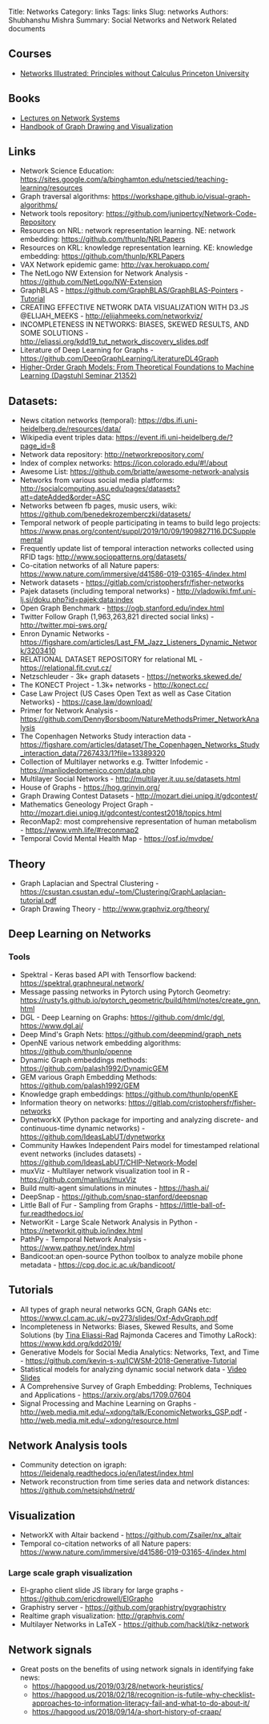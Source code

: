 Title: Networks
Category: links
Tags: links
Slug: networks
Authors: Shubhanshu Mishra
Summary: Social Networks and Network Related documents


## Courses

* [Networks Illustrated: Principles without Calculus Princeton University](https://www.coursera.org/learn/networks-illustrated)


## Books

* [Lectures on Network Systems](http://motion.me.ucsb.edu/book-lns/)
* [Handbook of Graph Drawing and Visualization](http://cs.brown.edu/people/rtamassi/gdhandbook/)

## Links

* Network Science Education: https://sites.google.com/a/binghamton.edu/netscied/teaching-learning/resources
* Graph traversal algorithms: https://workshape.github.io/visual-graph-algorithms/
* Network tools repository: https://github.com/junipertcy/Network-Code-Repository
* Resources on NRL: network representation learning. NE: network embedding: https://github.com/thunlp/NRLPapers
* Resources on KRL: knowledge representation learning. KE: knowledge embedding: https://github.com/thunlp/KRLPapers
* VAX Network epidemic game: http://vax.herokuapp.com/
* The NetLogo NW Extension for Network Analysis - https://github.com/NetLogo/NW-Extension
* GraphBLAS - https://github.com/GraphBLAS/GraphBLAS-Pointers - [Tutorial](https://github.com/GraphBLAS-Tutorials/SIAM-Tutorial/blob/main/GraphBLAS_Tutorial_202103_python.pdf)
* CREATING EFFECTIVE NETWORK DATA VISUALIZATION WITH D3.JS @ELIJAH_MEEKS - http://elijahmeeks.com/networkviz/
* INCOMPLETENESS IN NETWORKS: BIASES, SKEWED RESULTS, AND SOME SOLUTIONS - http://eliassi.org/kdd19_tut_network_discovery_slides.pdf
* Literature of Deep Learning for Graphs - https://github.com/DeepGraphLearning/LiteratureDL4Graph
* [Higher-Order Graph Models: From Theoretical Foundations to Machine Learning (Dagstuhl Seminar 21352)](https://drops.dagstuhl.de/opus/volltexte/2021/15592/)


## Datasets: 

* News citation networks (temporal): https://dbs.ifi.uni-heidelberg.de/resources/data/
* Wikipedia event triples data: https://event.ifi.uni-heidelberg.de/?page_id=8
* Network data repository: http://networkrepository.com/
* Index of complex networks: https://icon.colorado.edu/#!/about
* Awesome List: https://github.com/briatte/awesome-network-analysis
* Networks from various social media platforms: http://socialcomputing.asu.edu/pages/datasets?att=dateAdded&order=ASC
* Networks between fb pages, music users, wiki: https://github.com/benedekrozemberczki/datasets/
* Temporal network of people participating in teams to build lego projects: https://www.pnas.org/content/suppl/2019/10/09/1909827116.DCSupplemental
* Frequently update list of temporal interaction networks collected using RFID tags: http://www.sociopatterns.org/datasets/
* Co-citation networks of all Nature papers: https://www.nature.com/immersive/d41586-019-03165-4/index.html
* Network datasets - https://gitlab.com/cristophersfr/fisher-networks
* Pajek datasets (including temporal networks) - http://vladowiki.fmf.uni-lj.si/doku.php?id=pajek:data:index
* Open Graph Benchmark - https://ogb.stanford.edu/index.html
* Twitter Follow Graph (1,963,263,821 directed social links) - http://twitter.mpi-sws.org/
* Enron Dynamic Networks - https://figshare.com/articles/Last_FM_Jazz_Listeners_Dynamic_Network/3203410
* RELATIONAL DATASET REPOSITORY for relational ML - https://relational.fit.cvut.cz/
* Netzschleuder - 3k+ graph datasets - https://networks.skewed.de/
* The KONECT Project - 1.3k+ networks - http://konect.cc/
* Case Law Project (US Cases Open Text as well as Case Citation Networks) - https://case.law/download/
* Primer for Network Analysis - https://github.com/DennyBorsboom/NatureMethodsPrimer_NetworkAnalysis
* The Copenhagen Networks Study interaction data - https://figshare.com/articles/dataset/The_Copenhagen_Networks_Study_interaction_data/7267433/1?file=13389320
* Collection of Multilayer networks e.g. Twitter Infodemic - https://manliodedomenico.com/data.php
* Multilayer Social Networks - http://multilayer.it.uu.se/datasets.html
* House of Graphs - https://hog.grinvin.org/
* Graph Drawing Contest Datasets - http://mozart.diei.unipg.it/gdcontest/
* Mathematics Geneology Project Graph - http://mozart.diei.unipg.it/gdcontest/contest2018/topics.html
* ReconMap2: most comprehensive representation of human metabolism - https://www.vmh.life/#reconmap2
* Temporal Covid Mental Health Map - https://osf.io/mvdpe/

## Theory

* Graph Laplacian and Spectral Clustering - https://csustan.csustan.edu/~tom/Clustering/GraphLaplacian-tutorial.pdf
* Graph Drawing Theory - http://www.graphviz.org/theory/

## Deep Learning on Networks

### Tools
* Spektral - Keras based API with Tensorflow backend: https://spektral.graphneural.network/
* Message passing networks in Pytorch using Pytorch Geometry: https://rusty1s.github.io/pytorch_geometric/build/html/notes/create_gnn.html
* DGL - Deep Learning on Graphs: https://github.com/dmlc/dgl, https://www.dgl.ai/
* Deep Mind's Graph Nets: https://github.com/deepmind/graph_nets
* OpenNE various network embedding algorithms: https://github.com/thunlp/openne
* Dynamic Graph embeddings methods: https://github.com/palash1992/DynamicGEM
* GEM various Graph Embedding Methods: https://github.com/palash1992/GEM
* Knowledge graph embeddings: https://github.com/thunlp/openKE
* Information theory on networks: https://gitlab.com/cristophersfr/fisher-networks
* DynetworkX (Python package for importing and analyzing discrete- and continuous-time dynamic networks) - https://github.com/IdeasLabUT/dynetworkx
* Community Hawkes Independent Pairs model for timestamped relational event networks (includes datasets) - https://github.com/IdeasLabUT/CHIP-Network-Model
* muxViz - Multilayer network visualization tool in R - https://github.com/manlius/muxViz
* Build multi-agent simulations in minutes - https://hash.ai/
* DeepSnap - https://github.com/snap-stanford/deepsnap
* Little Ball of Fur - Sampling from Graphs - https://little-ball-of-fur.readthedocs.io/
* NetworKit - Large Scale Network Analysis in Python - https://networkit.github.io/index.html
* PathPy - Temporal Network Analysis - https://www.pathpy.net/index.html
* Bandicoot:an open-source Python toolbox to analyze mobile phone metadata - https://cpg.doc.ic.ac.uk/bandicoot/

## Tutorials

* All types of graph neural networks GCN, Graph GANs etc: https://www.cl.cam.ac.uk/~pv273/slides/Oxf-AdvGraph.pdf
* Incompleteness in Networks: Biases, Skewed Results, and Some Solutions (by [Tina Eliassi-Rad](http://eliassi.org/) Rajmonda Caceres and Timothy LaRock): https://www.kdd.org/kdd2019/
* Generative Models for Social Media Analytics: Networks, Text, and Time - https://github.com/kevin-s-xu/ICWSM-2018-Generative-Tutorial
* Statistical models for analyzing dynamic social network data - [Video](https://youtu.be/T3JgEH0um20?t=920) [Slides](https://sites.google.com/site/kevinshuaixu/MIDAS_2018_Network_Models.pdf?attredirects=0)
* A Comprehensive Survey of Graph Embedding: Problems, Techniques and Applications - https://arxiv.org/abs/1709.07604
* Signal Processing and Machine Learning on Graphs - http://web.media.mit.edu/~xdong/talk/EconomicNetworks_GSP.pdf - http://web.media.mit.edu/~xdong/resource.html

## Network Analysis tools

* Community detection on igraph: https://leidenalg.readthedocs.io/en/latest/index.html
* Network reconstruction from time series data and network distances: https://github.com/netsiphd/netrd/

## Visualization

* NetworkX with Altair backend - https://github.com/Zsailer/nx_altair
* Temporal co-citation networks of all Nature papers: https://www.nature.com/immersive/d41586-019-03165-4/index.html

### Large scale graph visualization
* El-grapho client slide JS library for large graphs - https://github.com/ericdrowell/ElGrapho
* Graphistry server - https://github.com/graphistry/pygraphistry 
* Realtime graph visualization: http://graphvis.com/
* Multilayer Networks in LaTeX - https://github.com/hackl/tikz-network

## Network signals
* Great posts on the benefits of using network signals in identifying fake news:
  - https://hapgood.us/2019/03/28/network-heuristics/
  - https://hapgood.us/2018/02/18/recognition-is-futile-why-checklist-approaches-to-information-literacy-fail-and-what-to-do-about-it/
  - https://hapgood.us/2018/09/14/a-short-history-of-craap/
